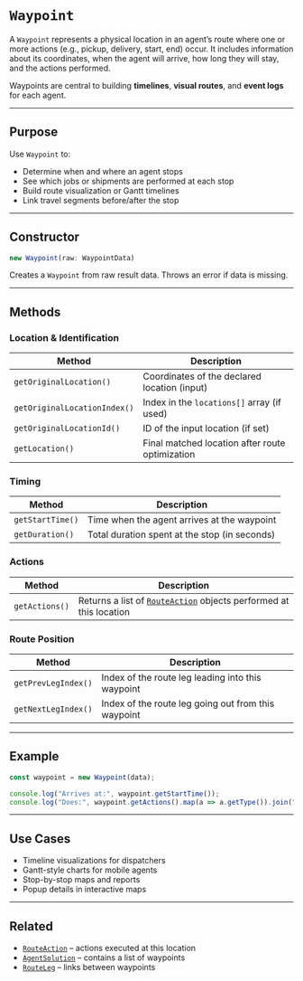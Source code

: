 # `Waypoint`

A `Waypoint` represents a physical location in an agent’s route where one or more actions (e.g., pickup, delivery, start, end) occur. It includes information about its coordinates, when the agent will arrive, how long they will stay, and the actions performed.

Waypoints are central to building **timelines**, **visual routes**, and **event logs** for each agent.

---

## Purpose

Use `Waypoint` to:

- Determine when and where an agent stops
- See which jobs or shipments are performed at each stop
- Build route visualization or Gantt timelines
- Link travel segments before/after the stop

---

## Constructor

```ts
new Waypoint(raw: WaypointData)
```

Creates a `Waypoint` from raw result data. Throws an error if data is missing.

---

## Methods

### Location & Identification

| Method                       | Description                                     |
| ---------------------------- | ----------------------------------------------- |
| `getOriginalLocation()`      | Coordinates of the declared location (input)    |
| `getOriginalLocationIndex()` | Index in the `locations[]` array (if used)      |
| `getOriginalLocationId()`    | ID of the input location (if set)               |
| `getLocation()`              | Final matched location after route optimization |

### Timing

| Method           | Description                                   |
| ---------------- | --------------------------------------------- |
| `getStartTime()` | Time when the agent arrives at the waypoint   |
| `getDuration()`  | Total duration spent at the stop (in seconds) |

### Actions

| Method         | Description                                                                             |
| -------------- | --------------------------------------------------------------------------------------- |
| `getActions()` | Returns a list of [`RouteAction`](./route-action.md) objects performed at this location |

### Route Position

| Method              | Description                                         |
| ------------------- | --------------------------------------------------- |
| `getPrevLegIndex()` | Index of the route leg leading into this waypoint   |
| `getNextLegIndex()` | Index of the route leg going out from this waypoint |

---

## Example

```ts
const waypoint = new Waypoint(data);

console.log("Arrives at:", waypoint.getStartTime());
console.log("Does:", waypoint.getActions().map(a => a.getType()).join(", "));
```

---

## Use Cases

* Timeline visualizations for dispatchers
* Gantt-style charts for mobile agents
* Stop-by-stop maps and reports
* Popup details in interactive maps

---

## Related

* [`RouteAction`](./route-action.md) – actions executed at this location
* [`AgentSolution`](./agent-solution.md) – contains a list of waypoints
* [`RouteLeg`](./route-leg.md) – links between waypoints

